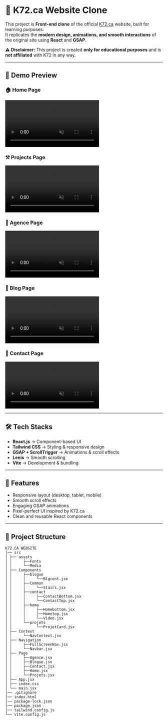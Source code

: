 # 🎨 K72.ca Website Clone  

This project is **Front-end clone** of the official [K72.ca](https://k72.ca/) website, built for learning purposes.  
It replicates the **modern design, animations, and smooth interactions** of the original site using **React** and **GSAP**.  

⚠️ **Disclaimer:** This project is created **only for educational purposes** and is **not affiliated** with K72 in any way.  

---

## 📸 Demo Preview  

### 🏠 Home Page
<video autoplay muted loop src="Readme of K72\20250910-1651-27.5439102.mp4" title="home"></video>

### ⚒️ Projects Page
<video autoplay muted loop src="Readme of K72\20250910-1647-14.1266165.mp4" title="projets"></video>

### 🏢 Agence Page
<video autoplay muted loop src="Readme of K72\20250910-1642-34.1905830.mp4" title="agence"></video>

### 📰 Blog Page
<video autoplay muted loop src="Readme of K72\Recording 2025-09-11 205316.mp4" title="blogue"></video>


### 📧 Contact Page
<video autoplay muted loop src="Readme of K72\20250910-1654-59.3900190.mp4" title="contact"></video>

---

## 🛠️ Tech Stacks  

- **React.js** → Component-based UI  
- **Tailwind CSS** → Styling & responsive design  
- **GSAP + ScrollTrigger** → Animations & scroll effects  
- **Lenis** → Smooth scrolling  
- **Vite** → Development & bundling  

---

## 🚀 Features  

- Responsive layout (desktop, tablet, mobile)  
- Smooth scroll effects  
- Engaging GSAP animations  
- Pixel-perfect UI inspired by K72.ca  
- Clean and reusable React components  

---

## 📂 Project Structure  

```
K72.CA WEBSITE
│── src
│ ├── assets
│ │     ├──Fonts
│ │     └──Media
│ ├── Components
│ │     ├──blogue
│ │     │     └──Blgcont.jsx       
│ │     ├──Common
│ │     │     └──Stairs.jsx       
│ │     ├──contact
│ │     │     ├──ContactBottom.jsx       
│ │     │     └──ContactTop.jsx       
│ │     ├──home
│ │     │     ├──Homebottom.jsx       
│ │     │     ├──Hometop.jsx       
│ │     │     └──Video.jsx       
│ │     └──projets
│ │           └──ProjetCard.jsx       
│ ├── Context
│ │     └──NavContext.jsx
│ ├── Navigation
│ │     ├──FullScreenNav.jsx
│ │     └──Navbar.jsx
│ ├── Page
│ │     ├──Agence.jsx
│ │     ├──Blogue.jsx
│ │     ├──Contact.jsx
│ │     ├──Home.jsx
│ │     └──Projets.jsx
│ ├── App.jsx
│ ├── index.css
│ └── main.jsx
│── .gitignore
│── index.html
│── package-lock.json
│── package.json
│── tailwind.config.js
└── vite.config.js
```